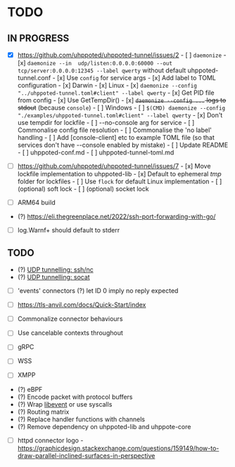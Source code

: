 # TODO

## IN PROGRESS

- [x] https://github.com/uhppoted/uhppoted-tunnel/issues/2
      - [ ] `daemonize`
            - [x] `daemonize --in  udp/listen:0.0.0.0:60000 --out tcp/server:0.0.0.0:12345 --label qwerty` 
                   without default uhppoted-tunnel.conf
            - [x] Use `config` for service args
            - [x] Add label 
            to TOML configuration
            - [x] Darwin
            - [x] Linux
                  - [x] `daemonize --config "../uhppoted-tunnel.toml#client" --label qwerty`
                  - [x] Get PID file from config
                  - [x] Use GetTempDir()
                  - [x] ~~`daemonize --config ...` logs to stdout~~ (because `console`)
            - [ ] Windows
                  - [ ] `$(CMD) daemonize --config "./examples/uhppoted-tunnel.toml#client" --label qwerty`
                  - [x] Don't use tempdir for lockfile
                  - [ ]  --no-console arg for service
            - [ ] Commonalise config file resolution
            - [ ] Commonalise the 'no label' handling
            - [ ] Add [console-client] etc to example TOML file (so that services don't have 
                  --console enabled by mistake)
      - [ ] Update README
      - [ ] uhppoted-conf.md
      - [ ] uhppoted-tunnel-toml.md

- [ ] https://github.com/uhppoted/uhppoted-tunnel/issues/7
      - [x] Move lockfile implementation to uhppoted-lib
      - [x] Default to ephemeral _tmp_ folder for lockfiles
      - [ ] Use `flock` for default Linux implementation 
      - [ ] (optional) soft lock
      - [ ] (optional) socket lock

- [ ] ARM64 build
- (?) https://eli.thegreenplace.net/2022/ssh-port-forwarding-with-go/
- [ ] log.Warnf+ should default to stderr

## TODO

- (?) [UDP tunnelling: ssh/nc](https://superuser.com/questions/53103/udp-traffic-through-ssh-tunnel)
- (?) [UDP tunnelling: socat](http://www.morch.com/2011/07/05/forwarding-snmp-ports-over-ssh-using-socat/)

- [ ] 'events' connectors
      (?) let ID 0 imply no reply expected
- [ ] https://tls-anvil.com/docs/Quick-Start/index

- [ ] Commonalize connector behaviours
- [ ] Use cancelable contexts throughout
- [ ] gRPC
- [ ] WSS
- [ ] XMPP

- (?) eBPF
- (?) Encode packet with protocol buffers
- (?) Wrap [libevent](https://libevent.org) or use syscalls
- (?) Routing matrix
- (?) Replace handler functions with channels
- (?) Remove dependency on uhppoted-lib and uhppote-core
- [ ] httpd connector logo
      - https://graphicdesign.stackexchange.com/questions/159149/how-to-draw-parallel-inclined-surfaces-in-perspective

